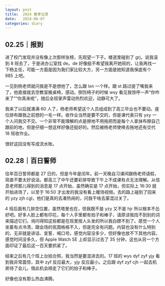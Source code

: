 ```yaml
---
layout: post
title:  2024 春季记录
date:   2024-06-07
categories: diary
---
```


## 02.25｜报到

进了校门发现并没有像上次那样张榜，先观望一下子。楼道里碰到了 grj，说我滚到 8 班去了，于是进办公室找 de。de 好像挺不希望我离开她班的，让我再找一下杨主任，可能一方面是因为我们家比较大方，另一方面是她知道我保底有个 985 上吧。

一见到杨老师就问我是不是想他了，怎么跟 lxn 一个样。跟 st 路过提了嘴我来了，他直接就去空教室搬桌椅，感动。捯饬椅子的时候 wsy 看见我惊呼一声“你咋来了”“你真来呢”，随后全班掌声雷动热烈欢迎，动静可大了。

我来了以后就凑满 60 人了，杨老师希望这个人员组成到了高三毕业也不要动。座位排布跟我之前想的一毛一样。收作业当然是要不交的，但是课代表只有 yxy 一个人问我交不交。一个非常不能理解的点是擦地不用拖把而是每个人拿抹布擦自己跟前的地，但是仔细一想这样好像还挺好的。然后被杨老师使唤去拖地还有交代 18 班收作业。

很好这回没有写成流水账。

## 02.28｜百日誓师

往年百日誓师都是 27 日的，但是今年是闰年。前一天晚自习课间跟杨老师请假，简直不要太好说话。都高三了中午还要彩排导致下午上不成课有点无法理解。从信息老师那儿得到的消息是 17 点开始，虽然确实是 17 点开始，但实际上 16:30 就开始进场了，以至于 16:50 才出发的我没有看上暖场视频。去的路上碰到了回来的 yzy zjh cgl，他们是真的去凑热闹的，问我干啥去蒙混过关了。

4 班后面有几排空位置，虽然塔里也在，但我既不是 yzy 又不是 hjr 所以根本不怂好吧。好多人脸上都有印花，每个人手里都有拍子和棒子，请原谅我找不到别的词来描述它们，询问得知这些都是在班里按人头发的所以我白嫖不到了。感觉一个人坐着有点冷清，跟会场的氛围格格不入，但是完全有问题。内容也没有什么特别的，无非就是讲话、宣誓、喊口号。感觉内容没多少，但好像也放不下其他内容。感觉时间没多久，但 Apple Watch SE 上却显示过去了 35 分钟，这也从另一个方面印证了最后这一百天要抓紧了。

结束之后有几个班上台拍合照，我当然是要混进去的。17 班的 wys dyf zyf yjy 看到我非常震惊，其中 zyf 反应最大，yjy 反应最小。之后跟 dyf zyf cjh 一起去机房待了会儿，借此机会顺走了它们的拍子和棒子。

好像也没有那么热血沸腾。